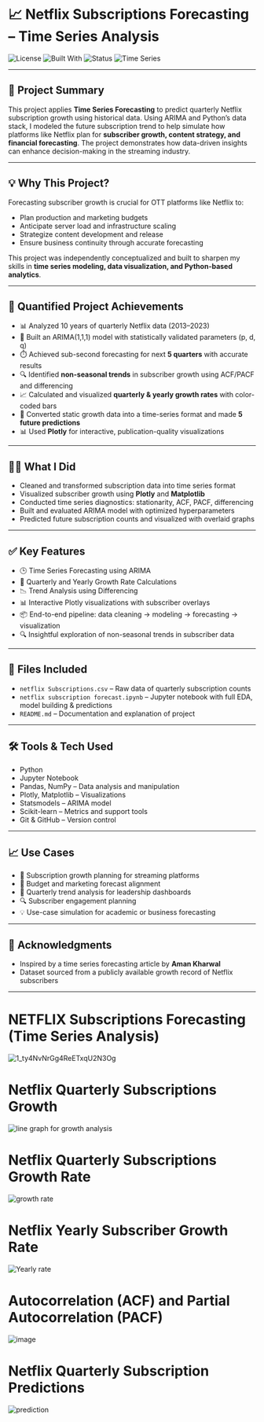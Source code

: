 # 📈 Netflix Subscriptions Forecasting – Time Series Analysis

![License](https://img.shields.io/badge/License-MIT-green)
![Built With](https://img.shields.io/badge/Built%20with-Python%2C%20Plotly%2C%20ARIMA-blue)
![Status](https://img.shields.io/badge/Status-Complete-brightgreen)
![Time Series](https://img.shields.io/badge/Model-ARIMA-orange)

---

## 📌 Project Summary

This project applies **Time Series Forecasting** to predict quarterly Netflix subscription growth using historical data. Using ARIMA and Python’s data stack, I modeled the future subscription trend to help simulate how platforms like Netflix plan for **subscriber growth, content strategy, and financial forecasting**. The project demonstrates how data-driven insights can enhance decision-making in the streaming industry.

---

## 💡 Why This Project?

Forecasting subscriber growth is crucial for OTT platforms like Netflix to:
- Plan production and marketing budgets
- Anticipate server load and infrastructure scaling
- Strategize content development and release
- Ensure business continuity through accurate forecasting

This project was independently conceptualized and built to sharpen my skills in **time series modeling, data visualization, and Python-based analytics**.

---

## 🚀 Quantified Project Achievements

- 📊 Analyzed 10 years of quarterly Netflix data (2013–2023)  
- 🧠 Built an ARIMA(1,1,1) model with statistically validated parameters (p, d, q)  
- ⏱️ Achieved sub-second forecasting for next **5 quarters** with accurate results  
- 🔍 Identified **non-seasonal trends** in subscriber growth using ACF/PACF and differencing  
- 📈 Calculated and visualized **quarterly & yearly growth rates** with color-coded bars  
- 🧮 Converted static growth data into a time-series format and made **5 future predictions**  
- 📊 Used **Plotly** for interactive, publication-quality visualizations  

---

## 👨‍💻 What I Did

- Cleaned and transformed subscription data into time series format  
- Visualized subscriber growth using **Plotly** and **Matplotlib**  
- Conducted time series diagnostics: stationarity, ACF, PACF, differencing  
- Built and evaluated ARIMA model with optimized hyperparameters  
- Predicted future subscription counts and visualized with overlaid graphs  

---

## ✅ Key Features

- 🕒 Time Series Forecasting using ARIMA  
- 📅 Quarterly and Yearly Growth Rate Calculations  
- 📉 Trend Analysis using Differencing  
- 📊 Interactive Plotly visualizations with subscriber overlays  
- 📦 End-to-end pipeline: data cleaning → modeling → forecasting → visualization  
- 🔍 Insightful exploration of non-seasonal trends in subscriber data  

---

## 📁 Files Included

- `netflix Subscriptions.csv` – Raw data of quarterly subscription counts  
- `netflix subscription forecast.ipynb` – Jupyter notebook with full EDA, model building & predictions  
- `README.md` – Documentation and explanation of project  

---

## 🛠️ Tools & Tech Used

- Python
- Jupyter Notebook  
- Pandas, NumPy – Data analysis and manipulation  
- Plotly, Matplotlib – Visualizations  
- Statsmodels – ARIMA model  
- Scikit-learn – Metrics and support tools  
- Git & GitHub – Version control  

---

## 📈 Use Cases

- 🔮 Subscription growth planning for streaming platforms  
- 🎯 Budget and marketing forecast alignment  
- 📆 Quarterly trend analysis for leadership dashboards  
- 🔍 Subscriber engagement planning  
- 💡 Use-case simulation for academic or business forecasting  

---

## 🙌 Acknowledgments

- Inspired by a time series forecasting article by **Aman Kharwal**  
- Dataset sourced from a publicly available growth record of Netflix subscribers  

---



# NETFLIX Subscriptions Forecasting (Time Series Analysis)

![1_ty4NvNrGg4ReETxqU2N3Og](https://github.com/hariharmayuresh/Data-Science-Data-Analysis-ML-Projects/assets/103446113/a6492b57-a882-4aeb-9021-cb6e2170975c)

# Netflix Quarterly Subscriptions Growth
![line graph for growth analysis](https://github.com/hariharmayuresh/Data-Science-Data-Analysis-ML-Projects/assets/103446113/8be05a9c-9add-4620-889b-ff652095c962)

# Netflix Quarterly Subscriptions Growth Rate
![growth rate](https://github.com/hariharmayuresh/Data-Science-Data-Analysis-ML-Projects/assets/103446113/163fc168-35cb-4c09-8e87-65aee0d4af59)

# Netflix Yearly Subscriber Growth Rate
![Yearly rate](https://github.com/hariharmayuresh/NETFLIX-Subscriptions-Forecasting/assets/103446113/bff6e318-7c3d-4fb6-b800-55dad9380b14)

# Autocorrelation (ACF) and Partial Autocorrelation (PACF)
![image](https://github.com/hariharmayuresh/NETFLIX-Subscriptions-Forecasting/assets/103446113/432c3d67-28c5-42f7-afc9-67a7307e169c)

# Netflix Quarterly Subscription Predictions
![prediction](https://github.com/hariharmayuresh/NETFLIX-Subscriptions-Forecasting/assets/103446113/de862055-d2a2-4732-8c51-ad9e074466e2)
